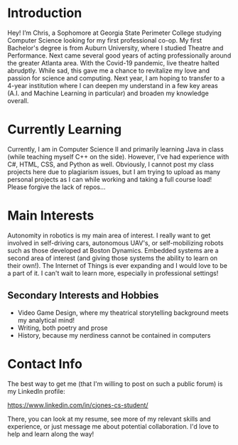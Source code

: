 # Introduction

Hey! I’m Chris, a Sophomore at Georgia State Perimeter College studying Computer Science looking for my first professional co-op. My first Bachelor's degree is from 
Auburn University, where I studied Theatre and Performance. Next came several good years of acting professionally around the greater Atlanta area. With the Covid-19 
pandemic, live theatre halted abrudptly. While sad, this gave me a chance to revitalize my love and passion for science and computing. Next year, I am hoping 
to transfer to a 4-year institution where I can deepen my understand in a few key areas (A.I. and Machine Learning in particular) and broaden my knowledge overall.

# Currently Learning

Currently, I am in Computer Science II and primarily learning Java in class (while teaching myself C++ on the side). However, I've had experience with C#, HTML, 
CSS, and Python as well. Obviously, I cannot post my class projects here due to plagiarism issues, but I am trying to upload as many personal projects as I 
can while working and taking a full course load! Please forgive the lack of repos... 

# Main Interests

Autonomity in robotics is my main area of interest. I really want to get involved in self-driving cars, autonomous UAV's, or self-mobilizing robots such as 
those developed at Boston Dynamics. Embedded systems are a second area of interest (and giving those systems the ability to learn on their own!). The Internet of Things 
is ever expanding and I would love to be a part of it. I can't wait to learn more, especially in professional settings!

## Secondary Interests and Hobbies

- Video Game Design, where my theatrical storytelling background meets my analytical mind!
- Writing, both poetry and prose
- History, because my nerdiness cannot be contained in computers

# Contact Info

The best way to get me (that I'm willing to post on such a public forum) is my LinkedIn profile:

https://www.linkedin.com/in/cjones-cs-student/

There, you can look at my resume, see more of my relevant skills and experience, or just message me about potential collaboration. I'd love to help and learn 
along the way!
